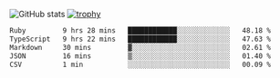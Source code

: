 ![GitHub stats](https://github-readme-stats.vercel.app/api?username=ksk001100&show_icons=true&theme=tokyonight)
[![trophy](https://github-profile-trophy.vercel.app/?username=ksk001100&theme=onedark)](https://github.com/ryo-ma/github-profile-trophy)

<!--START_SECTION:waka-->

```txt
Ruby         9 hrs 28 mins   ████████████░░░░░░░░░░░░░   48.18 %
TypeScript   9 hrs 22 mins   ████████████░░░░░░░░░░░░░   47.63 %
Markdown     30 mins         ▓░░░░░░░░░░░░░░░░░░░░░░░░   02.61 %
JSON         16 mins         ▒░░░░░░░░░░░░░░░░░░░░░░░░   01.40 %
CSV          1 min           ░░░░░░░░░░░░░░░░░░░░░░░░░   00.09 %
```

<!--END_SECTION:waka-->
